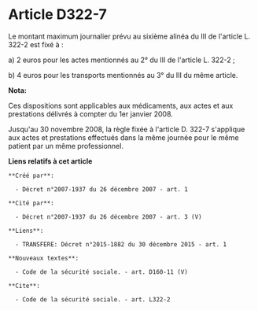 # Article D322-7

Le montant maximum journalier prévu au sixième alinéa du III de l'article L. 322-2 est fixé à : 

a) 2 euros pour les actes mentionnés au 2° du III de l'article L. 322-2 ; 

b) 4 euros pour les transports mentionnés au 3° du III du même article.

**Nota:**

Ces dispositions sont applicables aux médicaments, aux actes et aux prestations délivrés à compter du 1er janvier 2008. 

Jusqu'au 30 novembre 2008, la règle fixée à l'article D. 322-7 s'applique aux actes et prestations effectués dans la même
journée pour le même patient par un même professionnel.

**Liens relatifs à cet article**

	**Créé par**:

	  - Décret n°2007-1937 du 26 décembre 2007 - art. 1

	**Cité par**:

	  - Décret n°2007-1937 du 26 décembre 2007 - art. 3 (V)

	**Liens**:

	  - TRANSFERE: Décret n°2015-1882 du 30 décembre 2015 - art. 1

	**Nouveaux textes**:

	  - Code de la sécurité sociale. - art. D160-11 (V)

	**Cite**:

	  - Code de la sécurité sociale. - art. L322-2
